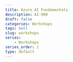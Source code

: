 ```yaml
---
title: Azure AI Fundamentals
description: AI-900
draft: false
categories: Workshops
tags: null
slug: workshops
series: 
    - Workshops
series_order: 1
type: default
---
```



